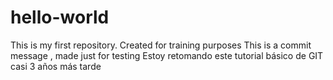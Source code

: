 # hello-world
This is my first repository. Created for training purposes
This is a commit message , made just for testing 
Estoy retomando este tutorial básico de GIT casi 3 años más tarde
